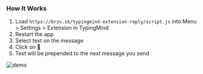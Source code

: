 ### How It Works
1. Load `https://brzv.sk/typingmind-extension-reply/script.js` into Menu > Settings > Extension in TypingMind
2. Restart the app
3. Select text on the message
4. Click on 💬
5. Text will be prepended to the next message you send

![demo](https://github.com/user-attachments/assets/65f3bb5c-a010-4e1f-a44b-3425ae1bcd2d)
